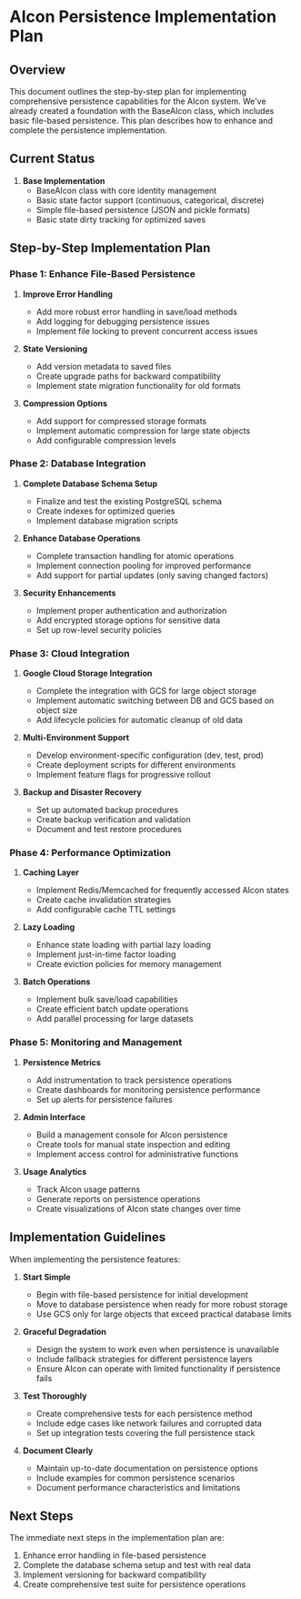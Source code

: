 # AIcon Persistence Implementation Plan

## Overview

This document outlines the step-by-step plan for implementing comprehensive persistence capabilities for the AIcon system. We've already created a foundation with the BaseAIcon class, which includes basic file-based persistence. This plan describes how to enhance and complete the persistence implementation.

## Current Status

1. **Base Implementation**
   - BaseAIcon class with core identity management
   - Basic state factor support (continuous, categorical, discrete)
   - Simple file-based persistence (JSON and pickle formats)
   - Basic state dirty tracking for optimized saves

## Step-by-Step Implementation Plan

### Phase 1: Enhance File-Based Persistence

1. **Improve Error Handling**

   - Add more robust error handling in save/load methods
   - Add logging for debugging persistence issues
   - Implement file locking to prevent concurrent access issues

2. **State Versioning**

   - Add version metadata to saved files
   - Create upgrade paths for backward compatibility
   - Implement state migration functionality for old formats

3. **Compression Options**
   - Add support for compressed storage formats
   - Implement automatic compression for large state objects
   - Add configurable compression levels

### Phase 2: Database Integration

1. **Complete Database Schema Setup**

   - Finalize and test the existing PostgreSQL schema
   - Create indexes for optimized queries
   - Implement database migration scripts

2. **Enhance Database Operations**

   - Complete transaction handling for atomic operations
   - Implement connection pooling for improved performance
   - Add support for partial updates (only saving changed factors)

3. **Security Enhancements**
   - Implement proper authentication and authorization
   - Add encrypted storage options for sensitive data
   - Set up row-level security policies

### Phase 3: Cloud Integration

1. **Google Cloud Storage Integration**

   - Complete the integration with GCS for large object storage
   - Implement automatic switching between DB and GCS based on object size
   - Add lifecycle policies for automatic cleanup of old data

2. **Multi-Environment Support**

   - Develop environment-specific configuration (dev, test, prod)
   - Create deployment scripts for different environments
   - Implement feature flags for progressive rollout

3. **Backup and Disaster Recovery**
   - Set up automated backup procedures
   - Create backup verification and validation
   - Document and test restore procedures

### Phase 4: Performance Optimization

1. **Caching Layer**

   - Implement Redis/Memcached for frequently accessed AIcon states
   - Create cache invalidation strategies
   - Add configurable cache TTL settings

2. **Lazy Loading**

   - Enhance state loading with partial lazy loading
   - Implement just-in-time factor loading
   - Create eviction policies for memory management

3. **Batch Operations**
   - Implement bulk save/load capabilities
   - Create efficient batch update operations
   - Add parallel processing for large datasets

### Phase 5: Monitoring and Management

1. **Persistence Metrics**

   - Add instrumentation to track persistence operations
   - Create dashboards for monitoring persistence performance
   - Set up alerts for persistence failures

2. **Admin Interface**

   - Build a management console for AIcon persistence
   - Create tools for manual state inspection and editing
   - Implement access control for administrative functions

3. **Usage Analytics**
   - Track AIcon usage patterns
   - Generate reports on persistence operations
   - Create visualizations of AIcon state changes over time

## Implementation Guidelines

When implementing the persistence features:

1. **Start Simple**

   - Begin with file-based persistence for initial development
   - Move to database persistence when ready for more robust storage
   - Use GCS only for large objects that exceed practical database limits

2. **Graceful Degradation**

   - Design the system to work even when persistence is unavailable
   - Include fallback strategies for different persistence layers
   - Ensure AIcon can operate with limited functionality if persistence fails

3. **Test Thoroughly**

   - Create comprehensive tests for each persistence method
   - Include edge cases like network failures and corrupted data
   - Set up integration tests covering the full persistence stack

4. **Document Clearly**
   - Maintain up-to-date documentation on persistence options
   - Include examples for common persistence scenarios
   - Document performance characteristics and limitations

## Next Steps

The immediate next steps in the implementation plan are:

1. Enhance error handling in file-based persistence
2. Complete the database schema setup and test with real data
3. Implement versioning for backward compatibility
4. Create comprehensive test suite for persistence operations
